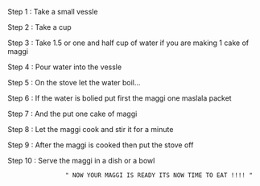 Step 1 :
Take a small vessle

Step 2 :
Take a cup

Step 3 :
Take 1.5 or one and half cup of water if you are making 1 cake of maggi

Step 4 :
Pour water into the vessle

Step 5 :
On the stove
let the water boil...

Step 6 :
If the water is bolied put first the maggi one maslala packet

Step 7 :
And the put one cake of maggi

Step 8 :
Let the maggi cook and stir it for a minute

Step 9 :
After the maggi is cooked then put the stove off

Step 10 :
Serve the maggi in a dish or a bowl


                    " NOW YOUR MAGGI IS READY ITS NOW TIME TO EAT !!!! "
                                            